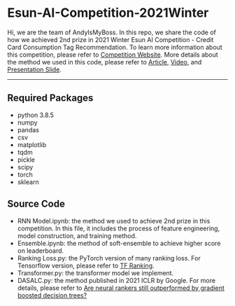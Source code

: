 # Esun-AI-Competition-2021Winter

Hi, we are the team of AndyIsMyBoss. In this repo, we share the code of how we achieved 2nd prize in 2021 Winter Esun AI Competition - Credit Card Consumption Tag Recommendation. To learn more information about this competition, please refer to [Competition Website](https://tbrain.trendmicro.com.tw/Competitions/Details/18). More details about the method we used in this code, please refer to [Article](https://reurl.cc/nEEkQ2), [Video](https://youtu.be/WiH9avOx9K4), and [Presentation Slide](https://reurl.cc/bkkZMo).

---

## Required Packages

- python 3.8.5
- numpy
- pandas
- csv
- matplotlib
- tqdm
- pickle
- scipy
- torch
- sklearn

## Source Code

- RNN Model.ipynb: the method we used to achieve 2nd prize in this competition. In this file, it includes the process of feature engineering, model construction, and training method.
- Ensemble.ipynb: the method of soft-ensemble to achieve higher score on leaderboard.
- Ranking Loss.py: the PyTorch version of many ranking loss. For Tensorflow version, please refer to [TF Ranking](https://www.tensorflow.org/ranking).
- Transformer.py: the transformer model we implement.
- DASALC.py: the method published in 2021 ICLR by Google. For more details, please refer to [Are neural rankers still outperformed by gradient boosted decision trees?](https://research.google/pubs/pub50030/)
